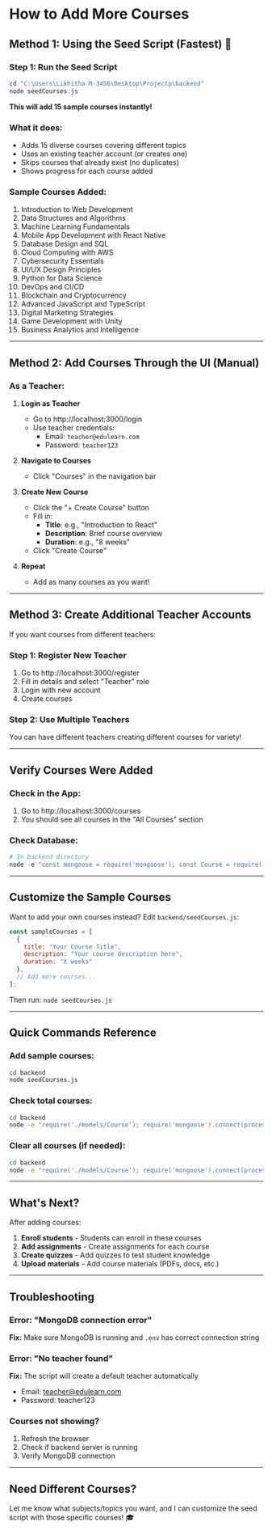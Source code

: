 # How to Add More Courses

## Method 1: Using the Seed Script (Fastest) 🚀

### Step 1: Run the Seed Script
```powershell
cd "C:\Users\Likhitha M-3456\Desktop\Projectp\backend"
node seedCourses.js
```

**This will add 15 sample courses instantly!**

### What it does:
- Adds 15 diverse courses covering different topics
- Uses an existing teacher account (or creates one)
- Skips courses that already exist (no duplicates)
- Shows progress for each course added

### Sample Courses Added:
1. Introduction to Web Development
2. Data Structures and Algorithms  
3. Machine Learning Fundamentals
4. Mobile App Development with React Native
5. Database Design and SQL
6. Cloud Computing with AWS
7. Cybersecurity Essentials
8. UI/UX Design Principles
9. Python for Data Science
10. DevOps and CI/CD
11. Blockchain and Cryptocurrency
12. Advanced JavaScript and TypeScript
13. Digital Marketing Strategies
14. Game Development with Unity
15. Business Analytics and Intelligence

---

## Method 2: Add Courses Through the UI (Manual)

### As a Teacher:

1. **Login as Teacher**
   - Go to http://localhost:3000/login
   - Use teacher credentials:
     - Email: `teacher@edulearn.com`
     - Password: `teacher123`

2. **Navigate to Courses**
   - Click "Courses" in the navigation bar

3. **Create New Course**
   - Click the "+ Create Course" button
   - Fill in:
     - **Title**: e.g., "Introduction to React"
     - **Description**: Brief course overview
     - **Duration**: e.g., "8 weeks"
   - Click "Create Course"

4. **Repeat**
   - Add as many courses as you want!

---

## Method 3: Create Additional Teacher Accounts

If you want courses from different teachers:

### Step 1: Register New Teacher
1. Go to http://localhost:3000/register
2. Fill in details and select "Teacher" role
3. Login with new account
4. Create courses

### Step 2: Use Multiple Teachers
You can have different teachers creating different courses for variety!

---

## Verify Courses Were Added

### Check in the App:
1. Go to http://localhost:3000/courses
2. You should see all courses in the "All Courses" section

### Check Database:
```powershell
# In backend directory
node -e "const mongoose = require('mongoose'); const Course = require('./models/Course'); mongoose.connect(process.env.MONGODB_URI).then(() => Course.countDocuments().then(count => console.log('Total courses:', count)).then(() => process.exit()))"
```

---

## Customize the Sample Courses

Want to add your own courses instead? Edit `backend/seedCourses.js`:

```javascript
const sampleCourses = [
  {
    title: "Your Course Title",
    description: "Your course description here",
    duration: "X weeks"
  },
  // Add more courses...
];
```

Then run: `node seedCourses.js`

---

## Quick Commands Reference

### Add sample courses:
```bash
cd backend
node seedCourses.js
```

### Check total courses:
```bash
cd backend
node -e "require('./models/Course'); require('mongoose').connect(process.env.MONGODB_URI).then(() => require('./models/Course').countDocuments().then(console.log))"
```

### Clear all courses (if needed):
```bash
cd backend  
node -e "require('./models/Course'); require('mongoose').connect(process.env.MONGODB_URI).then(() => require('./models/Course').deleteMany({}).then(() => console.log('Cleared')))"
```

---

## What's Next?

After adding courses:
1. **Enroll students** - Students can enroll in these courses
2. **Add assignments** - Create assignments for each course
3. **Create quizzes** - Add quizzes to test student knowledge
4. **Upload materials** - Add course materials (PDFs, docs, etc.)

---

## Troubleshooting

### Error: "MongoDB connection error"
**Fix:** Make sure MongoDB is running and `.env` has correct connection string

### Error: "No teacher found"
**Fix:** The script will create a default teacher automatically
- Email: teacher@edulearn.com
- Password: teacher123

### Courses not showing?
1. Refresh the browser
2. Check if backend server is running
3. Verify MongoDB connection

---

## Need Different Courses?

Let me know what subjects/topics you want, and I can customize the seed script with those specific courses! 🎓

